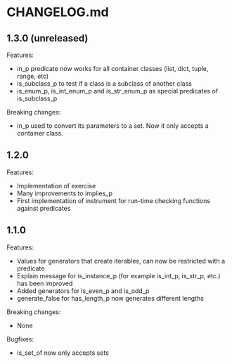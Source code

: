 # CHANGELOG.md

## 1.3.0 (unreleased)

Features:

- in_p predicate now works for all container classes (list, dict, tuple, range, etc)
- is_subclass_p to test if a class is a subclass of another class
- is_enum_p, is_int_enum_p and is_str_enum_p as special predicates of is_subclass_p

Breaking changes:

- in_p used to convert its parameters to a set. Now it only accepts a container class.

## 1.2.0

Features:

- Implementation of exercise
- Many improvements to implies_p
- First implementation of instrument for run-time checking functions against predicates

## 1.1.0

Features:

- Values for generators that create iterables, can now be restricted with a predicate
- Explain message for is_instance_p (for example is_int_p, is_str_p, etc.) has been improved
- Added generators for is_even_p and is_odd_p
- generate_false for has_length_p now generates different lengths

Breaking changes:
- None

Bugfixes:
- is_set_of now only accepts sets
